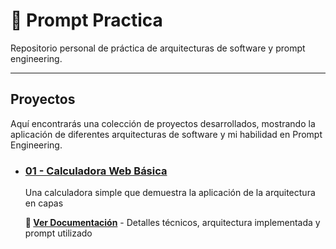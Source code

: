 # 🧠 Prompt Practica

Repositorio personal de práctica de arquitecturas de software y prompt engineering.

---

## Proyectos

Aquí encontrarás una colección de proyectos desarrollados, mostrando la aplicación de diferentes arquitecturas de software y mi habilidad en Prompt Engineering.

* ### [01 - Calculadora Web Básica](https://francorossids.github.io/Prompt-Practica/proyectos/01-Calculadora/)
    Una calculadora simple que demuestra la aplicación de la arquitectura en capas
    
    **📖 [Ver Documentación](proyectos/01-Calculadora/README.md)** - Detalles técnicos, arquitectura implementada y prompt utilizado
